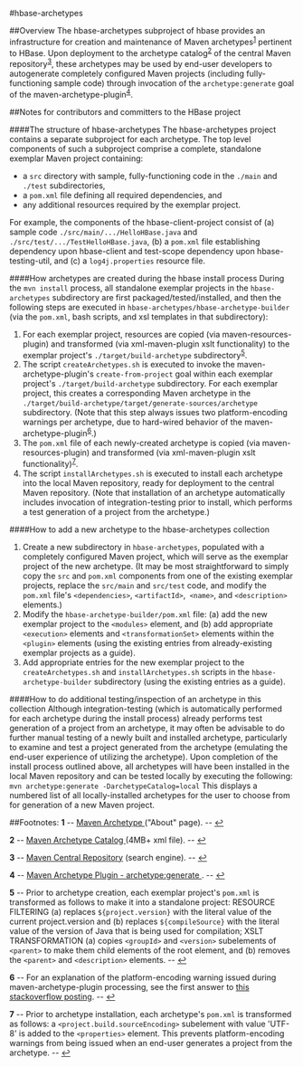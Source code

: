 <!---
Licensed to the Apache Software Foundation (ASF) under one
or more contributor license agreements.  See the NOTICE file
distributed with this work for additional information
regarding copyright ownership.  The ASF licenses this file
to you under the Apache License, Version 2.0 (the
"License"); you may not use this file except in compliance
with the License.  You may obtain a copy of the License at

  http://www.apache.org/licenses/LICENSE-2.0

Unless required by applicable law or agreed to in writing,
software distributed under the License is distributed on an
"AS IS" BASIS, WITHOUT WARRANTIES OR CONDITIONS OF ANY
KIND, either express or implied.  See the License for the
specific language governing permissions and limitations
under the License.
-->

#hbase-archetypes

##Overview
The hbase-archetypes subproject of hbase provides an infrastructure for
creation and maintenance of Maven archetypes<sup id="a1">[1](#f1)</sup>
pertinent to HBase. Upon deployment to the archetype
catalog<sup id="a2">[2](#f2)</sup> of the central Maven
repository<sup id="a3">[3](#f3)</sup>, these archetypes may be used by
end-user developers to autogenerate completely configured Maven projects
(including fully-functioning sample code) through invocation of the
`archetype:generate` goal of the
maven-archetype-plugin<sup id="a4">[4](#f4)</sup>.

##Notes for contributors and committers to the HBase project

####The structure of hbase-archetypes
The hbase-archetypes project contains a separate subproject for each archetype.
The top level components of such a subproject comprise a complete, standalone
exemplar Maven project containing:

- a `src` directory with sample, fully-functioning code in the `./main` and
`./test` subdirectories,
- a `pom.xml` file defining all required dependencies, and
- any additional resources required by the exemplar project.

For example, the components of the hbase-client-project consist of (a) sample
code `./src/main/.../HelloHBase.java` and `./src/test/.../TestHelloHBase.java`,
(b) a `pom.xml` file establishing dependency upon hbase-client and test-scope
dependency upon hbase-testing-util, and (c) a `log4j.properties` resource file.

####How archetypes are created during the hbase install process
During the `mvn install` process, all standalone exemplar projects in the
`hbase-archetypes` subdirectory are first packaged/tested/installed, and then
the following steps are executed in `hbase-archetypes/hbase-archetype-builder`
(via the `pom.xml`, bash scripts, and xsl templates in that subdirectory):

1. For each exemplar project, resources are copied (via
maven-resources-plugin) and transformed (via xml-maven-plugin xslt
functionality) to the exemplar project's `./target/build-archetype`
subdirectory<sup id="a5">[5](#f5)</sup>.
2. The script `createArchetypes.sh` is executed to invoke the
maven-archetype-plugin's `create-from-project` goal within each exemplar
project's `./target/build-archetype` subdirectory. For each exemplar
project, this creates a corresponding Maven archetype in the
`./target/build-archetype/target/generate-sources/archetype` subdirectory.
(Note that this step always issues two platform-encoding warnings per
archetype, due to hard-wired behavior of the
maven-archetype-plugin<sup id="a6">[6](#f6)</sup>.)
3. The `pom.xml` file of each newly-created archetype is copied (via
maven-resources-plugin) and transformed (via xml-maven-plugin xslt
functionality)<sup id="a7">[7](#f7)</sup>.
4. The script `installArchetypes.sh` is executed to install each archetype
into the local Maven repository, ready for deployment to the central Maven
repository. (Note that installation of an archetype automatically includes
invocation of integration-testing prior to install, which performs a test
generation of a project from the archetype.)

####How to add a new archetype to the hbase-archetypes collection
1. Create a new subdirectory in `hbase-archetypes`, populated with a
completely configured Maven project, which will serve as the exemplar project
of the new archetype. (It may be most straightforward to simply copy the `src`
and `pom.xml` components from one of the existing exemplar projects, replace
the `src/main` and `src/test` code, and modify the `pom.xml` file's
`<dependencies>`, `<artifactId>`,` <name>`, and `<description>` elements.)
2. Modify the `hbase-archetype-builder/pom.xml` file: (a) add the new exemplar
project to the `<modules>` element, and (b) add appropriate `<execution>`
elements and `<transformationSet>` elements within the `<plugin>` elements
(using the existing entries from already-existing exemplar projects as a guide).
3. Add appropriate entries for the new exemplar project to the
`createArchetypes.sh` and `installArchetypes.sh` scripts in the
`hbase-archetype-builder` subdirectory (using the existing entries as a guide).

####How to do additional testing/inspection of an archetype in this collection
Although integration-testing (which is automatically performed for each
archetype during the install process) already performs test generation of a
project from an archetype, it may often be advisable to do further manual
testing of a newly built and installed archetype, particularly to examine and
test a project generated from the archetype (emulating the end-user experience
of utilizing the archetype). Upon completion of the install process outlined
above, all archetypes will have been installed in the local Maven repository
and can be tested locally by executing the following:
    `mvn archetype:generate -DarchetypeCatalog=local`
This displays a numbered list of all locally-installed archetypes for the user
to choose from for generation of a new Maven project.

##Footnotes:
<b id="f1">1</b> -- [Maven Archetype
](http://maven.apache.org/archetype/index.html) ("About" page).
-- [↩](#a1)

<b id="f2">2</b> -- [Maven Archetype Catalog
](http://repo1.maven.org/maven2/archetype-catalog.xml) (4MB+ xml file).
-- [↩](#a2)

<b id="f3">3</b> -- [Maven Central Repository](http://search.maven.org/)
(search engine).
-- [↩](#a3)

<b id="f4">4</b> -- [Maven Archetype Plugin - archetype:generate
](http://maven.apache.org/archetype/maven-archetype-plugin/generate-mojo.html).
-- [↩](#a4)

<b id="f5">5</b> -- Prior to archetype creation, each exemplar project's
    `pom.xml` is transformed as follows to make it into a standalone project:
    RESOURCE FILTERING (a) replaces `${project.version}` with the literal value
    of the current project.version and (b) replaces `${compileSource}` with the
    literal value of the version of Java that is being used for compilation;
    XSLT TRANSFORMATION (a) copies `<groupId>` and `<version>` subelements of
    `<parent>` to make them child elements of the root element, and (b) removes
    the `<parent>` and `<description>` elements.
    -- [↩](#a5)

<b id="f6">6</b> -- For an explanation of the platform-encoding warning issued
    during maven-archetype-plugin processing, see the first answer to [this
    stackoverflow posting](http://stackoverflow.com/a/24161287/4112172).
    -- [↩](#a6)

<b id="f7">7</b> -- Prior to archetype installation, each archetype's `pom.xml`
    is transformed as follows: a `<project.build.sourceEncoding>` subelement
    with value 'UTF-8' is added to the `<properties>` element. This prevents
    platform-encoding warnings from being issued when an end-user generates
    a project from the archetype.
    -- [↩](#a7)
